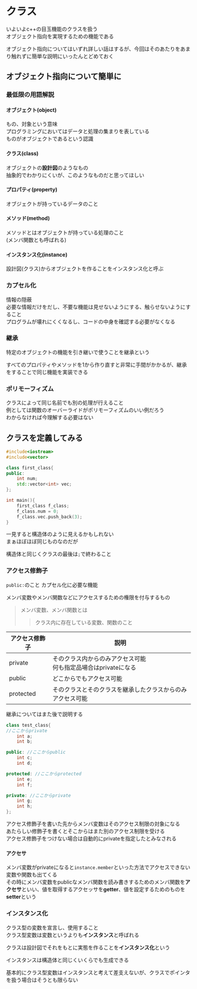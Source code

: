 # クラス

いよいよc++の目玉機能のクラスを扱う  
オブジェクト指向を実現するための機能である

オブジェクト指向についてはいずれ詳しい話はするが、今回はそのあたりをあまり触れずに簡単な説明にいったんとどめておく

## オブジェクト指向について簡単に

### 最低限の用語解説

#### オブジェクト(object)

もの、対象という意味  
プログラミングにおいてはデータと処理の集まりを表している  
ものがオブジェクトであるという認識

#### クラス(class)

オブジェクトの**設計図**のようなもの  
抽象的でわかりにくいが、このようなものだと思ってほしい

#### プロパティ(property)

オブジェクトが持っているデータのこと

#### メソッド(method)

メソッドとはオブジェクトが持っている処理のこと  
(メンバ関数とも呼ばれる)

#### インスタンス化(instance)

設計図(クラス)からオブジェクトを作ることをインスタンス化と呼ぶ

### カプセル化

情報の隠蔽  
必要な情報だけをだし、不要な機能は見せないようにする、触らせないようにすること  
プログラムが壊れにくくなるし、コードの中身を確認する必要がなくなる

### 継承

特定のオブジェクトの機能を引き継いで使うことを継承という

すべてのプロパティやメソッドを1から作り直すと非常に手間がかかるが、継承をすることで同じ機能を実装できる

### ポリモーフィズム

クラスによって同じ名前でも別の処理が行えること  
例としては関数のオーバーライドがポリモーフィズムのいい例だろう  
わからなければ今理解する必要はない

## クラスを定義してみる

```C++
#include<iostream>
#include<vector>

class first_class{
public:
    int num;
    std::vector<int> vec;
};

int main(){
    first_class f_class;
    f_class.num = 0;
    f_class.vec.push_back(3);
}
```

一見すると構造体のように見えるかもしれない  
まぁほぼほぼ同じものなのだが

構造体と同じくクラスの最後は`;`で終わること

### アクセス修飾子

`public:`のこと
カプセル化に必要な機能

メンバ変数やメンバ関数などにアクセスするための権限を付与するもの
>メンバ変数、メンバ関数とは
>>クラス内に存在している変数、関数のこと

|アクセス修飾子|説明|
|-|-|
|private|そのクラス内からのみアクセス可能<br>何も指定品場合はprivateになる|
|public|どこからでもアクセス可能|
|protected|そのクラスとそのクラスを継承したクラスからのみアクセス可能|

継承についてはまた後で説明する

```c++
class test_class{
//ここからprivate
    int a;
    int b;

public: //ここからpublic
    int c;
    int d;

protected: //ここからprotected
    int e;
    int f;

private: //ここからprivate
    int g;
    int h;
};
```

アクセス修飾子を書いた先からメンバ変数はそのアクセス制限の対象になる  
あたらしい修飾子を書くとそこからはまた別のアクセス制限を受ける  
アクセス修飾子をつけない場合は自動的にprivateを指定したとみなされる

#### アクセサ

メンバ変数がprivateになると`instance.member`といった方法でアクセスできない変数や関数も出てくる  
その時にメンバ変数をpublicなメンバ関数を読み書きするためのメンバ関数を**アクセサ**といい、値を取得するアクセッサを**getter**、値を設定するためのものを**setter**という

### インスタンス化

クラス型の変数を宣言し、使用すること  
クラス型変数は変数というよりも**インスタンス**と呼ばれる

クラスは設計図でそれをもとに実態を作ることを**インスタンス化**という

インスタンスは構造体と同じくいくらでも生成できる

基本的にクラス型変数はインスタンスと考えて差支えないが、クラスでポインタを扱う場合はそうとも限らない
